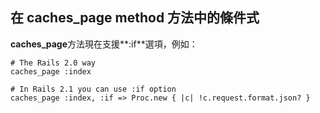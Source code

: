 ## 在 caches\_page method 方法中的條件式

**caches\_page**方法現在支援**:if**選項，例如：

	# The Rails 2.0 way
	caches_page :index

	# In Rails 2.1 you can use :if option
	caches_page :index, :if => Proc.new { |c| !c.request.format.json? }

